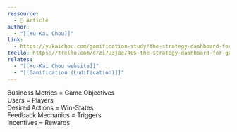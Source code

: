 ```yaml
---
ressource:
  - 📰 Article
author:
  - "[[Yu-Kai Chou]]"
link:
  - https://yukaichou.com/gamification-study/the-strategy-dashboard-for-gamification-design/
trello: https://trello.com/c/zi7U3jae/405-the-strategy-dashboard-for-gamification-design-yu-kai-chou
relates:
  - "[[Yu-Kai Chou website]]"
  - "[[Gamification (Ludification)]]"
---
```

Business Metrics = Game Objectives  
Users = Players  
Desired Actions = Win-States  
Feedback Mechanics = Triggers  
Incentives = Rewards